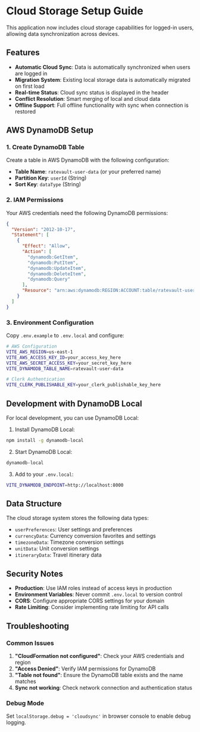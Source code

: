 # Cloud Storage Setup Guide

This application now includes cloud storage capabilities for logged-in users, allowing data synchronization across devices.

## Features

- **Automatic Cloud Sync**: Data is automatically synchronized when users are logged in
- **Migration System**: Existing local storage data is automatically migrated on first load
- **Real-time Status**: Cloud sync status is displayed in the header
- **Conflict Resolution**: Smart merging of local and cloud data
- **Offline Support**: Full offline functionality with sync when connection is restored

## AWS DynamoDB Setup

### 1. Create DynamoDB Table

Create a table in AWS DynamoDB with the following configuration:

- **Table Name**: `ratevault-user-data` (or your preferred name)
- **Partition Key**: `userId` (String)
- **Sort Key**: `dataType` (String)

### 2. IAM Permissions

Your AWS credentials need the following DynamoDB permissions:

```json
{
  "Version": "2012-10-17",
  "Statement": [
    {
      "Effect": "Allow",
      "Action": [
        "dynamodb:GetItem",
        "dynamodb:PutItem",
        "dynamodb:UpdateItem",
        "dynamodb:DeleteItem",
        "dynamodb:Query"
      ],
      "Resource": "arn:aws:dynamodb:REGION:ACCOUNT:table/ratevault-user-data"
    }
  ]
}
```

### 3. Environment Configuration

Copy `.env.example` to `.env.local` and configure:

```bash
# AWS Configuration
VITE_AWS_REGION=us-east-1
VITE_AWS_ACCESS_KEY_ID=your_access_key_here
VITE_AWS_SECRET_ACCESS_KEY=your_secret_key_here
VITE_DYNAMODB_TABLE_NAME=ratevault-user-data

# Clerk Authentication
VITE_CLERK_PUBLISHABLE_KEY=your_clerk_publishable_key_here
```

## Development with DynamoDB Local

For local development, you can use DynamoDB Local:

1. Install DynamoDB Local:
```bash
npm install -g dynamodb-local
```

2. Start DynamoDB Local:
```bash
dynamodb-local
```

3. Add to your `.env.local`:
```bash
VITE_DYNAMODB_ENDPOINT=http://localhost:8000
```

## Data Structure

The cloud storage system stores the following data types:

- `userPreferences`: User settings and preferences
- `currencyData`: Currency conversion favorites and settings
- `timezoneData`: Timezone conversion settings
- `unitData`: Unit conversion settings
- `itineraryData`: Travel itinerary data

## Security Notes

- **Production**: Use IAM roles instead of access keys in production
- **Environment Variables**: Never commit `.env.local` to version control
- **CORS**: Configure appropriate CORS settings for your domain
- **Rate Limiting**: Consider implementing rate limiting for API calls

## Troubleshooting

### Common Issues

1. **"CloudFormation not configured"**: Check your AWS credentials and region
2. **"Access Denied"**: Verify IAM permissions for DynamoDB
3. **"Table not found"**: Ensure the DynamoDB table exists and the name matches
4. **Sync not working**: Check network connection and authentication status

### Debug Mode

Set `localStorage.debug = 'cloudsync'` in browser console to enable debug logging.
